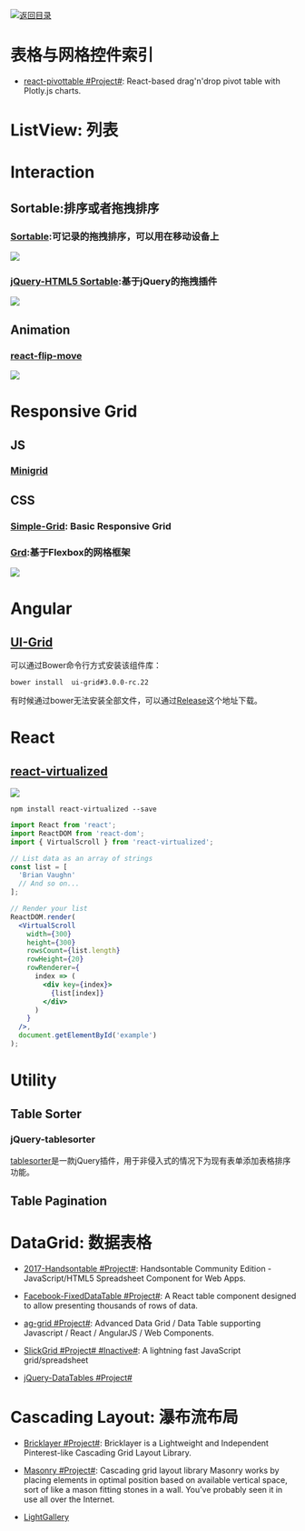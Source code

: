 [![返回目录](https://parg.co/UGo)](https://parg.co/b4z) 
 
 

# 表格与网格控件索引

- [react-pivottable #Project#](https://react-pivottable.js.org/): React-based drag'n'drop pivot table with Plotly.js charts.

# ListView: 列表

# Interaction

## Sortable:排序或者拖拽排序

### [Sortable](http://rubaxa.github.io/Sortable/):可记录的拖拽排序，可以用在移动设备上
![](http://7xkt0f.com1.z0.glb.clouddn.com/665E042D-E43E-44DA-AB81-8B6956983FC5.png)
### [jQuery-HTML5 Sortable](http://farhadi.ir/projects/html5sortable/):基于jQuery的拖拽插件
![](http://7xkt0f.com1.z0.glb.clouddn.com/F2ECFA27-9B14-4D46-A1B2-437EFC901927.png)

## Animation
### [react-flip-move](https://github.com/joshwcomeau/react-flip-move#enterleave-animations)
![](https://camo.githubusercontent.com/327ab3ca8958538e66c1bad251fcd60441b5093f/68747470733a2f2f73332e616d617a6f6e6177732e636f6d2f676974687562646f63732f666d2d6d61696e2d64656d6f2e676966)



# Responsive Grid

## JS

### [Minigrid](http://alves.im/minigrid/)

## CSS

### [Simple-Grid](https://github.com/ThisIsDallas/Simple-Grid): Basic Responsive Grid 

### [Grd](http://1000ch.github.io/grd/):基于Flexbox的网格框架
![](http://1000ch.github.io/grd/logo.png)

# Angular

## [UI-Grid][1]

可以通过Bower命令行方式安装该组件库：

``` 
bower install  ui-grid#3.0.0-rc.22
```

有时候通过bower无法安装全部文件，可以通过[Release][2]这个地址下载。

# React

## [react-virtualized](https://bvaughn.github.io/react-virtualized/)

![](http://7xlgth.com1.z0.glb.clouddn.com/16CDC828-826F-4EDB-BDB7-C9AE5BFF6966.png)

``` 
npm install react-virtualized --save
```



``` jsx
import React from 'react';
import ReactDOM from 'react-dom';
import { VirtualScroll } from 'react-virtualized';

// List data as an array of strings
const list = [
  'Brian Vaughn'
  // And so on...
];

// Render your list
ReactDOM.render(
  <VirtualScroll
    width={300}
    height={300}
    rowsCount={list.length}
    rowHeight={20}
    rowRenderer={
      index => (
        <div key={index}>
          {list[index]}
        </div>
      )
    }
  />,
  document.getElementById('example')
);
```



# Utility

## Table Sorter

### jQuery-tablesorter

[tablesorter][3]是一款jQuery插件，用于非侵入式的情况下为现有表单添加表格排序功能。

## Table Pagination



[1]: http://ui-grid.info/docs/#/tutorial/101_intro
[2]: https://github.com/angular-ui/ui-grid.info/tree/gh-pages
[3]: http://tablesorter.com/docs/

# DataGrid: 数据表格



- [2017-Handsontable #Project#](https://github.com/handsontable/handsontable): Handsontable Community Edition - JavaScript/HTML5 Spreadsheet Component for Web Apps.

- [Facebook-FixedDataTable #Project#](http://facebook.github.io/fixed-data-table/getting-started.html): A React table component designed to allow presenting thousands of rows of data.

- [ag-grid #Project#](https://github.com/ceolter/ag-grid): Advanced Data Grid / Data Table supporting Javascript / React / AngularJS / Web Components.

- [SlickGrid #Project# #Inactive#](https://github.com/mleibman/SlickGrid): A lightning fast JavaScript grid/spreadsheet

- [jQuery-DataTables #Project#](https://www.datatables.net/examples/basic_init/zero_configuration.html)


# Cascading Layout: 瀑布流布局



- [Bricklayer #Project#](https://github.com/ademilter/bricklayer): Bricklayer is a Lightweight and Independent Pinterest-like Cascading Grid Layout Library.



- [Masonry #Project#](https://github.com/desandro/masonry): Cascading grid layout library Masonry works by placing elements in optimal position based on available vertical space, sort of like a mason fitting stones in a wall. You’ve probably seen it in use all over the Internet.

- [LightGallery](https://sachinchoolur.github.io/lightgallery.js/)

